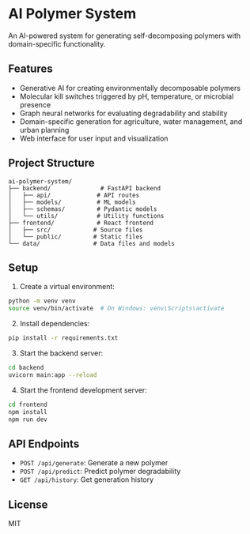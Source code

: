 # AI Polymer System

An AI-powered system for generating self-decomposing polymers with domain-specific functionality.

## Features

- Generative AI for creating environmentally decomposable polymers
- Molecular kill switches triggered by pH, temperature, or microbial presence
- Graph neural networks for evaluating degradability and stability
- Domain-specific generation for agriculture, water management, and urban planning
- Web interface for user input and visualization

## Project Structure

```
ai-polymer-system/
├── backend/              # FastAPI backend
│   ├── api/             # API routes
│   ├── models/          # ML models
│   ├── schemas/         # Pydantic models
│   └── utils/           # Utility functions
├── frontend/            # React frontend
│   ├── src/            # Source files
│   └── public/         # Static files
└── data/               # Data files and models
```

## Setup

1. Create a virtual environment:
```bash
python -m venv venv
source venv/bin/activate  # On Windows: venv\Scripts\activate
```

2. Install dependencies:
```bash
pip install -r requirements.txt
```

3. Start the backend server:
```bash
cd backend
uvicorn main:app --reload
```

4. Start the frontend development server:
```bash
cd frontend
npm install
npm run dev
```

## API Endpoints

- `POST /api/generate`: Generate a new polymer
- `POST /api/predict`: Predict polymer degradability
- `GET /api/history`: Get generation history

## License

MIT 